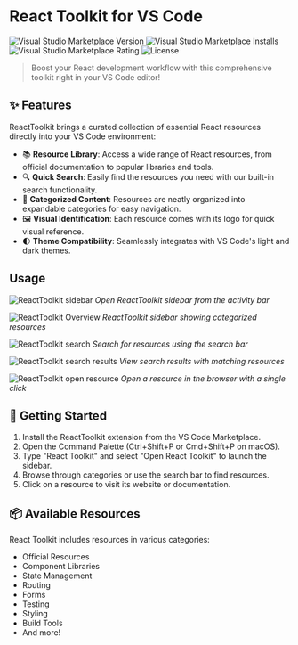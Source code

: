 # React Toolkit for VS Code

![Visual Studio Marketplace Version](https://img.shields.io/visual-studio-marketplace/v/YourPublisherName.react-toolkit)
![Visual Studio Marketplace Installs](https://img.shields.io/visual-studio-marketplace/i/YourPublisherName.react-toolkit)
![Visual Studio Marketplace Rating](https://img.shields.io/visual-studio-marketplace/r/YourPublisherName.react-toolkit)
![License](https://img.shields.io/badge/license-MIT-blue.svg)

> Boost your React development workflow with this comprehensive toolkit right in your VS Code editor!

## ✨ Features

ReactToolkit brings a curated collection of essential React resources directly into your VS Code environment:

- 📚 **Resource Library**: Access a wide range of React resources, from official documentation to popular libraries and tools.
- 🔍 **Quick Search**: Easily find the resources you need with our built-in search functionality.
- 📂 **Categorized Content**: Resources are neatly organized into expandable categories for easy navigation.
- 🖼️ **Visual Identification**: Each resource comes with its logo for quick visual reference.
- 🌓 **Theme Compatibility**: Seamlessly integrates with VS Code's light and dark themes.

## Usage

![ReactToolkit sidebar](https://www.dayanperez.com/reacttoolkit/entry-point.png)
_Open ReactToolkit sidebar from the activity bar_

![ReactToolkit Overview](https://www.dayanperez.com/reacttoolkit/overview.png)
_ReactToolkit sidebar showing categorized resources_

![ReactToolkit search](https://www.dayanperez.com/reacttoolkit/search.png)
_Search for resources using the search bar_

![ReactToolkit search results](https://www.dayanperez.com/reacttoolkit/search-results.png)
_View search results with matching resources_

![ReactToolkit open resource](https://www.dayanperez.com/reacttoolkit/open-resource.png)
_Open a resource in the browser with a single click_

## 🚀 Getting Started

1. Install the ReactToolkit extension from the VS Code Marketplace.
2. Open the Command Palette (Ctrl+Shift+P or Cmd+Shift+P on macOS).
3. Type "React Toolkit" and select "Open React Toolkit" to launch the sidebar.
4. Browse through categories or use the search bar to find resources.
5. Click on a resource to visit its website or documentation.

## 📦 Available Resources

React Toolkit includes resources in various categories:

- Official Resources
- Component Libraries
- State Management
- Routing
- Forms
- Testing
- Styling
- Build Tools
- And more!
